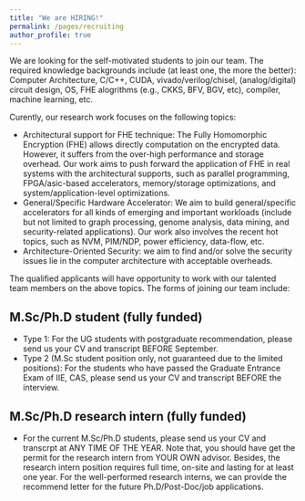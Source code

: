 ```yaml
---
title: "We are HIRING!"
permalink: /pages/recruiting
author_profile: true
---
```


We are looking for the self-motivated students to join our team. The required knowledge backgrounds include (at least one, the more the better): Computer Architecture, C/C++, CUDA, vivado/verilog/chisel, (analog/digital) circuit design, OS, FHE alogrithms (e.g., CKKS, BFV, BGV, etc), compiler, machine learning, etc. 

Curently, our research work focuses on the following topics:

+ Architectural support for FHE technique: The Fully Homomorphic Encryption (FHE) allows directly computation on the encrypted data. However, it suffers from the over-high performance and storage overhead. Our work aims to push forward the application of FHE in real systems with the architectural supports, such as parallel programming, FPGA/asic-based accelerators, memory/storage optimizations, and system/application-level optimizations.
+ General/Specific Hardware Accelerator: We aim to build general/specific accelerators for all kinds of emerging and important workloads (include but not limited to graph processing, genome analysis, data mining, and security-related applications). Our work also involves the recent hot topics, such as NVM, PIM/NDP, power efficiency, data-flow, etc.
+ Architecture-Oriented Security: we aim to find and/or solve the security issues lie in the computer architecture with acceptable overheads. 

The qualified applicants will have opportunity to work with our talented team members on the above topics. The forms of joining our team include:

## M.Sc/Ph.D student (fully funded)
+ Type 1: For the UG students with postgraduate recommendation, please send us your CV and transcript BEFORE September.
+ Type 2 (M.Sc student position only, not guaranteed due to the limited positions): For the students who have passed the Graduate Entrance Exam of IIE, CAS, please send us your CV and transcript BEFORE the interview.

## M.Sc/Ph.D research intern (fully funded)
+ For the current M.Sc/Ph.D students, please send us your CV and transcrpt at ANY TIME OF THE YEAR. Note that, you should have get the permit for the research intern from YOUR OWN advisor. Besides, the research intern position requires full time, on-site and lasting for at least one year. For the well-performed research interns, we can provide the recommend letter for the future Ph.D/Post-Doc/job applications.
